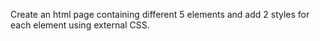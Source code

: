 Create an html page containing different 5 elements and add 2 styles for each element using external CSS.
